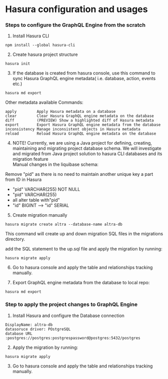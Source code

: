# Hasura configuration and usages

### Steps to configure the GraphQL Engine from the scratch

1. Install Hasura CLI

```shell
npm install --global hasura-cli
```

2. Create hasura project structure

```shell
hasura init
```

3. If the database is created from hasura console, use this command to sync Hasura GraphQL engine metadata( i.e.
   database, action, events etc.)

```shell
hasura md export
```

Other metadata available Commands:

```shell
apply         Apply Hasura metadata on a database
clear         Clear Hasura GraphQL engine metadata on the database
diff          (PREVIEW) Show a highlighted diff of Hasura metadata
export        Export Hasura GraphQL engine metadata from the database
inconsistency Manage inconsistent objects in Hasura metadata
reload        Reload Hasura GraphQL engine metadata on the database
```

4.  NOTE! Currently, we are using a Java project for defining, creating, maintaining and migrating project database schema.
    We will investigate and migrated from Java project solution to hasura CLI databases and its migration feature  
    Manual changes in the liquibase schema:

Remove "pid" as there is no need to maintain another unique key a part from ID in Hasura

- "pid" VARCHAR(255) NOT NULL
- "pid" VARCHAR(255)
- all alter table with"pid"
- "id" BIGINT --> "id" SERIAL

5. Create migration manually

```shell
hasura migrate create altra --database-name altra-db
```

This command will create up and down migration SQL files in the migrations directory.

add the SQL statement to the up.sql file and apply the migration by running:

```shell
hasura migrate apply
```

6. Go to hasura console and apply the table and relationships tracking manually.

7. Export GraphQL engine metadata from the database to local repo:

```shell
hasura md export
```

### Step to apply the project changes to GraphQL Engine

1. Install Hasura and configure the Database connection

```shell
DisplayName: altra-db
datasoruce driver: POstgreSQL
database URL :postgres://postgres:postgrespassword@postgres:5432/postgres
```

2. Apply the migration by running:

```shell
hasura migrate apply
```

3. Go to hasura console and apply the table and relationships tracking manually.
